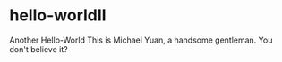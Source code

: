 # hello-worldII
Another Hello-World
This is Michael Yuan, a handsome gentleman. You don't believe it?  
